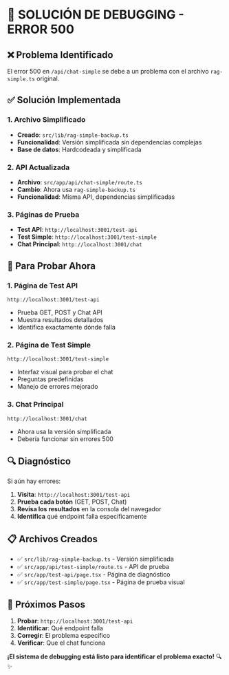 # 🔧 **SOLUCIÓN DE DEBUGGING - ERROR 500**

## ❌ **Problema Identificado**

El error 500 en `/api/chat-simple` se debe a un problema con el archivo `rag-simple.ts` original.

## ✅ **Solución Implementada**

### **1. Archivo Simplificado**

- **Creado**: `src/lib/rag-simple-backup.ts`
- **Funcionalidad**: Versión simplificada sin dependencias complejas
- **Base de datos**: Hardcodeada y simplificada

### **2. API Actualizada**

- **Archivo**: `src/app/api/chat-simple/route.ts`
- **Cambio**: Ahora usa `rag-simple-backup.ts`
- **Funcionalidad**: Misma API, dependencias simplificadas

### **3. Páginas de Prueba**

- **Test API**: `http://localhost:3001/test-api`
- **Test Simple**: `http://localhost:3001/test-simple`
- **Chat Principal**: `http://localhost:3001/chat`

## 🧪 **Para Probar Ahora**

### **1. Página de Test API**

```
http://localhost:3001/test-api
```

- Prueba GET, POST y Chat API
- Muestra resultados detallados
- Identifica exactamente dónde falla

### **2. Página de Test Simple**

```
http://localhost:3001/test-simple
```

- Interfaz visual para probar el chat
- Preguntas predefinidas
- Manejo de errores mejorado

### **3. Chat Principal**

```
http://localhost:3001/chat
```

- Ahora usa la versión simplificada
- Debería funcionar sin errores 500

## 🔍 **Diagnóstico**

Si aún hay errores:

1. **Visita**: `http://localhost:3001/test-api`
2. **Prueba cada botón** (GET, POST, Chat)
3. **Revisa los resultados** en la consola del navegador
4. **Identifica** qué endpoint falla específicamente

## 📋 **Archivos Creados**

- ✅ `src/lib/rag-simple-backup.ts` - Versión simplificada
- ✅ `src/app/api/test-simple/route.ts` - API de prueba
- ✅ `src/app/test-api/page.tsx` - Página de diagnóstico
- ✅ `src/app/test-simple/page.tsx` - Página de prueba visual

## 🎯 **Próximos Pasos**

1. **Probar**: `http://localhost:3001/test-api`
2. **Identificar**: Qué endpoint falla
3. **Corregir**: El problema específico
4. **Verificar**: Que el chat funciona

**¡El sistema de debugging está listo para identificar el problema exacto!** 🔍✨



